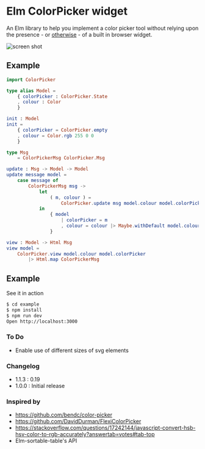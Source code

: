 # Elm ColorPicker widget

An Elm library to help you implement a color picker tool without relying upon the presence - or [otherwise](http://caniuse.com/#feat=input-color) - of a built in browser widget.

<img src="https://github.com/simonh1000/elm-colorpicker/raw/master/screenshot.png" alt="screen shot">

## Example

```elm
import ColorPicker

type alias Model =
    { colorPicker : ColorPicker.State
    , colour : Color
    }

init : Model
init =
    { colorPicker = ColorPicker.empty
    , colour = Color.rgb 255 0 0
    }

type Msg
    = ColorPickerMsg ColorPicker.Msg

update : Msg -> Model -> Model
update message model =
    case message of
        ColorPickerMsg msg ->
            let
                ( m, colour ) =
                    ColorPicker.update msg model.colour model.colorPicker
            in
                { model
                    | colorPicker = m
                    , colour = colour |> Maybe.withDefault model.colour
                }

view : Model -> Html Msg
view model =
    ColorPicker.view model.colour model.colorPicker
        |> Html.map ColorPickerMsg
```

## Example

See it in action

```sh
$ cd example
$ npm install
$ npm run dev
Open http://localhost:3000
```

### To Do

 * Enable use of different sizes of svg elements

### Changelog

 * 1.1.3 : 0.19
 * 1.0.0 : Initial release


### Inspired by

 * https://github.com/bendc/color-picker
 * https://github.com/DavidDurman/FlexiColorPicker
 * https://stackoverflow.com/questions/17242144/javascript-convert-hsb-hsv-color-to-rgb-accurately?answertab=votes#tab-top
 * Elm-sortable-table's API
